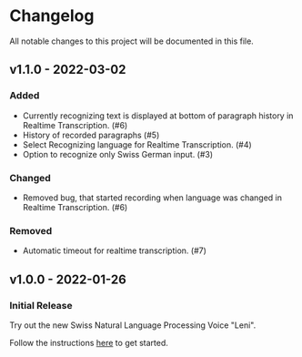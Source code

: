 # Changelog
All notable changes to this project will be documented in this file.

## v1.1.0 - 2022-03-02

### Added
- Currently recognizing text is displayed at bottom of paragraph history in Realtime Transcription. (#6)
- History of recorded paragraphs (#5)
- Select Recognizing language for Realtime Transcription. (#4)
- Option to recognize only Swiss German input. (#3)

### Changed
- Removed bug, that started recording when language was changed in Realtime Transcription. (#6)

### Removed
- Automatic timeout for realtime transcription. (#7)

## v1.0.0 - 2022-01-26
### Initial Release
Try out the new Swiss Natural Language Processing Voice "Leni".

Follow the instructions [here](https://github.com/isolutionsag/cognitive-services-speech-demo/tree/v1.0.0) to get started.